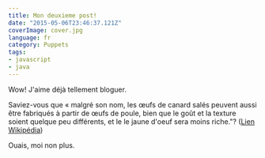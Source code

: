 ```yaml
---
title: Mon deuxieme post!
date: "2015-05-06T23:46:37.121Z"
coverImage: cover.jpg
language: fr
category: Puppets
tags:
- javascript
- java
---
```


Wow! J'aime déjà tellement bloguer.

Saviez-vous que « malgré son nom, les œufs de canard salés peuvent aussi être fabriqués à partir de
œufs de poule, bien que le goût et la texture soient quelque peu différents, et le
le jaune d'oeuf sera moins riche."?
([Lien Wikipédia](https://en.wikipedia.org/wiki/Salted_duck_egg))

Ouais, moi non plus.


